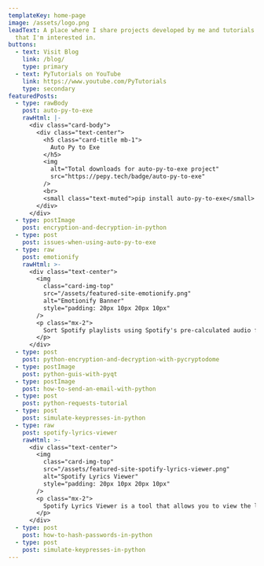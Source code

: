 ```yaml
---
templateKey: home-page
image: /assets/logo.png
leadText: A place where I share projects developed by me and tutorials on topics
  that I'm interested in.
buttons:
  - text: Visit Blog
    link: /blog/
    type: primary
  - text: PyTutorials on YouTube
    link: https://www.youtube.com/PyTutorials
    type: secondary
featuredPosts:
  - type: rawBody
    post: auto-py-to-exe
    rawHtml: |-
      <div class="card-body">
        <div class="text-center">
          <h5 class="card-title mb-1">
            Auto Py to Exe
          </h5>
          <img
            alt="Total downloads for auto-py-to-exe project"
            src="https://pepy.tech/badge/auto-py-to-exe"
          />
          <br>
          <small class="text-muted">pip install auto-py-to-exe</small>
        </div>
      </div>
  - type: postImage
    post: encryption-and-decryption-in-python
  - type: post
    post: issues-when-using-auto-py-to-exe
  - type: raw
    post: emotionify
    rawHtml: >-
      <div class="text-center">
        <img 
          class="card-img-top"
          src="/assets/featured-site-emotionify.png"
          alt="Emotionify Banner"
          style="padding: 20px 10px 20px 10px"
        />
        <p class="mx-2">
          Sort Spotify playlists using Spotify's pre-calculated audio features to attempt to emotionally gradient playlists.
        </p>
      </div>
  - type: post
    post: python-encryption-and-decryption-with-pycryptodome
  - type: postImage
    post: python-guis-with-pyqt
  - type: postImage
    post: how-to-send-an-email-with-python
  - type: post
    post: python-requests-tutorial
  - type: post
    post: simulate-keypresses-in-python
  - type: raw
    post: spotify-lyrics-viewer
    rawHtml: >-
      <div class="text-center">
        <img 
          class="card-img-top" 
          src="/assets/featured-site-spotify-lyrics-viewer.png" 
          alt="Spotify Lyrics Viewer" 
          style="padding: 20px 10px 20px 10px"
        />
        <p class="mx-2">
          Spotify Lyrics Viewer is a tool that allows you to view the lyrics of the current playing song on Spotify by simply signing in.
        </p>
      </div>
  - type: post
    post: how-to-hash-passwords-in-python
  - type: post
    post: simulate-keypresses-in-python
---
```

